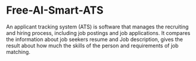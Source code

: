 # Free-AI-Smart-ATS
An applicant tracking system (ATS) is software that manages the recruiting and hiring process, including job postings and job applications. It compares the information about job seekers resume and Job description, gives the result about how much the skills of the person and requirements of job matching.
